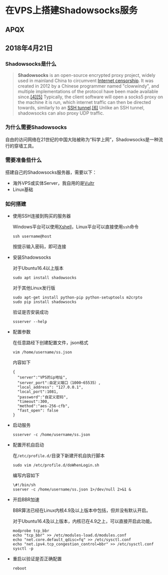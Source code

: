 # 在VPS上搭建Shadowsocks服务

## APQX

## 2018年4月21日

### Shadowsocks是什么

> **Shadowsocks** is an open-source encrypted proxy project, widely used in mainland China to circumvent [Internet censorship](https://en.wikipedia.org/wiki/Internet_censorship_in_China). It was created in 2012 by a Chinese programmer named "clowwindy", and multiple implementations of the protocol have been made available since.[[4]](https://en.wikipedia.org/wiki/Shadowsocks#cite_note-github-init-4)[[5]](https://en.wikipedia.org/wiki/Shadowsocks#cite_note-github-ports-5) Typically, the client software will open a socks5 proxy on the machine it is run, which internet traffic can then be directed towards, similarly to an [SSH tunnel](https://en.wikipedia.org/wiki/SSH_tunnel).[[6]](https://en.wikipedia.org/wiki/Shadowsocks#cite_note-6) Unlike an SSH tunnel, shadowsocks can also proxy UDP traffic.

### 为什么需要Shadowsocks

自由的访问网络在21世纪的中国大陆被称为“科学上网”，Shadowsocks是一种流行的穿墙工具。

### 需要准备些什么

搭建自己的Shadowsocks服务器，需要以下：

* 海外VPS或实体Server，我自用的是[Vultr](https://www.vultr.com/?ref=7355474)
* Linux基础

### 如何搭建

* 使用SSH连接到购买的服务器

  Windows平台可以使用[Xshell](https://www.netsarang.com/products/xsh_overview.html)，Linux平台可以直接使用`ssh`命令

  ```
  ssh username@host
  ```

  按提示输入密码，即可连接

* 安装Shadowsocks

  对于Ubuntu16.4以上版本

  ```
  sudo apt install shadowsocks
  ```

  对于其他Linux发行版

  ```
  sudo apt-get install python-pip python-setuptools m2crpto
  sudo pip install shadowsocks
  ```
  验证是否安装成功

  ```
  ssserver --help
  ```

* 配置参数

  在任意路经下创建配置文件，json格式

  ```
  vim /home/username/ss.json
  ```

  内容如下
  ```
  { 
  	"server":"VPS的ip地址", 
  	"server_port":自定义端口（1000~65535）, 
  	"local_address": "127.0.0.1", 
  	"local_port":1081, 
  	"password":"自定义密码", 
  	"timeout":300, 
  	"method":"aes-256-cfb", 
  	"fast_open": false 
  } 
  ```

* 启动服务

  ```
  ssserver -c /home/username/ss.json
  ```

* 配置开机自启动

  在`/etc/profile.d/`目录下新建开机自执行脚本

  ```
  sudo vim /etc/profile.d/doWhenLogin.sh
  ```

  编写内容如下

  ```
  \#!/bin/sh
  sserver -c /home/username/ss.json 1>/dev/null 2>&1 &
  ```

* 开启BBR加速

  BBR算法已经在Linux内核4.9及以上版本中包括，但并没有默认开启。

  对于Ubuntu16.4及以上版本，内核已在4.9之上，可以直接开启此功能。

  ```
  modprobe tcp_bbr
  echo "tcp_bbr" >> /etc/modules-load.d/modules.conf
  echo "net.core.default_qdisc=fq" >> /etc/sysctl.conf
  echo "net.ipv4.tcp_congestion_control=bbr" >> /etc/sysctl.conf
  sysctl -p
  ```
* 重启以验证是否正确配置

  ```
  reboot
  ```